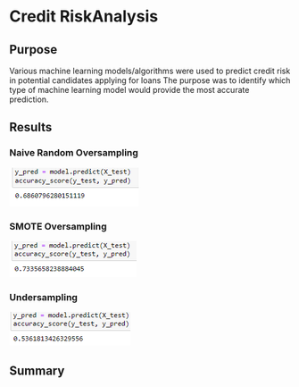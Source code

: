 # Credit RiskAnalysis

## Purpose
Various machine learning models/algorithms were used to predict credit risk in potential candidates applying for loans The purpose was to identify which type of machine learning model would provide the most accurate prediction. 

## Results

### Naive Random Oversampling
![Resources/oversampling](Resources/oversampling.png)

### SMOTE Oversampling
![Resources/smote](Resources/smote.png)

### Undersampling
![Resources/undersampling](Resources/undersampling.png)


## Summary
